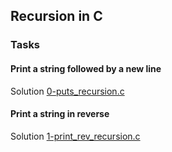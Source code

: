 ## Recursion in C

### Tasks
#### Print a string followed by a new line
Solution [0-puts_recursion.c](0-puts_recursion.c)

#### Print a string in reverse
Solution [1-print_rev_recursion.c](1-print_rev_recursion.c)

